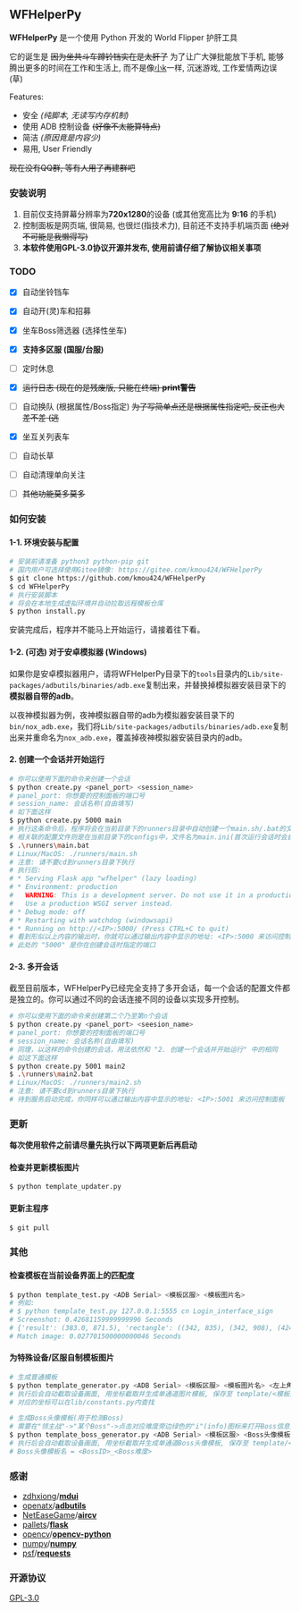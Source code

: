 ## WFHelperPy

**WFHelperPy** 是一个使用 Python 开发的 World Flipper 护肝工具

它的诞生是 ~~因为坐共斗车蹲铃铛实在是太肝了~~ 为了让广大弹批能放下手机, 能够腾出更多的时间在工作和生活上, 而不是像[小k](http://github.com/kmou424)一样, 沉迷游戏, 工作爱情两边误 (草)

Features:

- 安全 *(纯脚本, 无读写内存机制)*
- 使用 ADB 控制设备 ~~(好像不太能算特点)~~
- 简洁 *(原因竟是内容少)*
- 易用, User Friendly

~~现在没有QQ群, 等有人用了再建群吧~~



### 安装说明

1. 目前仅支持屏幕分辨率为**720x1280**的设备 (或其他宽高比为 **9:16** 的手机)
2. 控制面板是网页端, 很简易, 也很烂(指技术力), 目前还不支持手机端页面 ~~(绝对不可能是我懒得写)~~
2. **本软件使用GPL-3.0协议开源并发布, 使用前请仔细了解协议相关事项**



### TODO

- [x] 自动坐铃铛车
- [x] 自动开(灵)车和招募
- [x] 坐车Boss筛选器 (选择性坐车)
- [x] **支持多区服 (国服/台服)**
- [ ] 定时休息
- [x] ~~运行日志 (现在的是残废版, 只能在终端) **print警告**~~
- [ ] 自动换队 (根据属性/Boss指定) ~~为了写简单点还是根据属性指定吧, 反正也大差不差 (逃~~
- [x] 坐互关列表车
- [ ] 自动长草
- [ ] 自动清理单向关注
- [ ] ~~其他功能莫多莫多~~



### 如何安装

#### 1-1. 环境安装与配置

```bash
# 安装前请准备 python3 python-pip git
# 国内用户可选择使用Gitee镜像: https://gitee.com/kmou424/WFHelperPy
$ git clone https://github.com/kmou424/WFHelperPy
$ cd WFHelperPy
# 执行安装脚本
# 将会在本地生成虚拟环境并自动拉取远程模板仓库
$ python install.py
```

安装完成后，程序并不能马上开始运行，请接着往下看。

#### 1-2. (可选) 对于安卓模拟器 (Windows)

如果你是安卓模拟器用户，请将WFHelperPy目录下的`tools`目录内的`Lib/site-packages/adbutils/binaries/adb.exe`复制出来，并替换掉模拟器安装目录下的**模拟器自带的adb**。

以夜神模拟器为例，夜神模拟器自带的adb为模拟器安装目录下的`bin/nox_adb.exe`，我们将`Lib/site-packages/adbutils/binaries/adb.exe`复制出来并重命名为`nox_adb.exe`，覆盖掉夜神模拟器安装目录内的adb。

#### 2. 创建一个会话并开始运行

```bash
# 你可以使用下面的命令来创建一个会话
$ python create.py <panel_port> <session_name>
# panel_port: 你想要的控制面板的端口号
# session_name: 会话名称(自由填写)
# 如下面这样
$ python create.py 5000 main
# 执行这条命令后，程序将会在当前目录下的runners目录中自动创建一个main.sh/.bat的文件
# 相关联的配置文件则是在当前目录下的configs中，文件名为main.ini(首次运行会话时会自动创建)
$ .\runners\main.bat
# Linux/MacOS: ./runners/main.sh
# 注意: 请不要cd到runners目录下执行
# 执行后:
# * Serving Flask app "wfhelper" (lazy loading)
# * Environment: production
#   WARNING: This is a development server. Do not use it in a production deployment.
#   Use a production WSGI server instead.
# * Debug mode: off
# * Restarting with watchdog (windowsapi)
# * Running on http://<IP>:5000/ (Press CTRL+C to quit)
# 看到形似以上内容的输出时，你就可以通过输出内容中显示的地址: <IP>:5000 来访问控制面板
# 此处的 "5000" 是你在创建会话时指定的端口
```

#### 2-3.  多开会话

截至目前版本，WFHelperPy已经完全支持了多开会话，每一个会话的配置文件都是独立的。你可以通过不同的会话连接不同的设备以实现多开控制。

```bash
# 你可以使用下面的命令来创建第二个乃至第n个会话
$ python create.py <panel_port> <seesion_name>
# panel_port: 你想要的控制面板的端口号
# session_name: 会话名称(自由填写)
# 同理，以这样的命令创建的会话，用法依然和 "2. 创建一个会话并开始运行" 中的相同
# 如这下面这样
$ python create.py 5001 main2
$ .\runners\main2.bat
# Linux/MacOS: ./runners/main2.sh
# 注意: 请不要cd到runners目录下执行
# 待到服务启动完成，你同样可以通过输出内容中显示的地址: <IP>:5001 来访问控制面板
```



### 更新

**每次使用软件之前请尽量先执行以下两项更新后再启动**

#### 检查并更新模板图片

```bash
$ python template_updater.py
```

#### 更新主程序

```bash
$ git pull
```



### 其他

#### 检查模板在当前设备界面上的匹配度

```bash
$ python template_test.py <ADB Serial> <模板区服> <模板图片名>
# 例如:
# $ python template_test.py 127.0.0.1:5555 cn Login_interface_sign
# Screenshot: 0.42681159999999996 Seconds
# {'result': (383.0, 871.5), 'rectangle': ((342, 835), (342, 908), (424, 835), (424, 908)), 'confidence': 0.9637399911880493}
# Match image: 0.027701500000000046 Seconds
```

#### 为特殊设备/区服自制模板图片

```bash
# 生成普通模板
$ python template_generator.py <ADB Serial> <模板区服> <模板图片名> <左上角坐标x> <左上角坐标y> <右下角坐标x> <右下角坐标y>
# 执行后会自动截取设备画面, 用坐标截取并生成单通道图片模板, 保存至 template/<模板区服>/<模板图片名>.png
# 对应的坐标可以在lib/constants.py内查找

# 生成Boss头像模板(用于检测Boss)
# 需要在"领主战"->"某个Boss"->点击对应难度旁边绿色的"i"(info)图标来打开Boss信息对话框才能截取
$ python template_boss_generator.py <ADB Serial> <模板区服> <Boss头像模板名>
# 执行后会自动截取设备画面, 用坐标截取并生成单通道Boss头像模板, 保存至 template/<模板区服>/boss/Boss_<Boss头像模板名>.png
# Boss头像模板名 = <BossID>_<Boss难度>
```



### 感谢

- [zdhxiong](https://github.com/zdhxiong)/**[mdui](https://github.com/zdhxiong/mdui)**
- [openatx](https://github.com/openatx)/**[adbutils](https://github.com/openatx/adbutils)**
- [NetEaseGame](https://github.com/NetEaseGame)/**[aircv](https://github.com/NetEaseGame/aircv)**
- [pallets](https://github.com/pallets)/**[flask](https://github.com/pallets/flask)**
- [opencv](https://github.com/opencv)/**[opencv-python](https://github.com/opencv/opencv-python)**
- [numpy](https://github.com/numpy)/**[numpy](https://github.com/numpy/numpy)**
- [psf](https://github.com/psf)/**[requests](https://github.com/psf/requests)**



### 开源协议

[GPL-3.0](LICENSE)